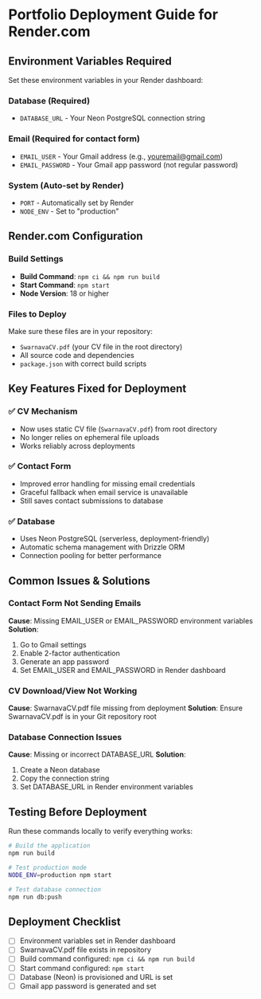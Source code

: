# Portfolio Deployment Guide for Render.com

## Environment Variables Required

Set these environment variables in your Render dashboard:

### Database (Required)
- `DATABASE_URL` - Your Neon PostgreSQL connection string

### Email (Required for contact form)
- `EMAIL_USER` - Your Gmail address (e.g., youremail@gmail.com)
- `EMAIL_PASSWORD` - Your Gmail app password (not regular password)

### System (Auto-set by Render)
- `PORT` - Automatically set by Render
- `NODE_ENV` - Set to "production"

## Render.com Configuration

### Build Settings
- **Build Command**: `npm ci && npm run build`
- **Start Command**: `npm start`
- **Node Version**: 18 or higher

### Files to Deploy
Make sure these files are in your repository:
- `SwarnavaCV.pdf` (your CV file in the root directory)
- All source code and dependencies
- `package.json` with correct build scripts

## Key Features Fixed for Deployment

### ✅ CV Mechanism
- Now uses static CV file (`SwarnavaCV.pdf`) from root directory
- No longer relies on ephemeral file uploads
- Works reliably across deployments

### ✅ Contact Form
- Improved error handling for missing email credentials
- Graceful fallback when email service is unavailable
- Still saves contact submissions to database

### ✅ Database
- Uses Neon PostgreSQL (serverless, deployment-friendly)
- Automatic schema management with Drizzle ORM
- Connection pooling for better performance

## Common Issues & Solutions

### Contact Form Not Sending Emails
**Cause**: Missing EMAIL_USER or EMAIL_PASSWORD environment variables
**Solution**: 
1. Go to Gmail settings
2. Enable 2-factor authentication
3. Generate an app password
4. Set EMAIL_USER and EMAIL_PASSWORD in Render dashboard

### CV Download/View Not Working
**Cause**: SwarnavaCV.pdf file missing from deployment
**Solution**: Ensure SwarnavaCV.pdf is in your Git repository root

### Database Connection Issues
**Cause**: Missing or incorrect DATABASE_URL
**Solution**: 
1. Create a Neon database
2. Copy the connection string
3. Set DATABASE_URL in Render environment variables

## Testing Before Deployment

Run these commands locally to verify everything works:

```bash
# Build the application
npm run build

# Test production mode
NODE_ENV=production npm start

# Test database connection
npm run db:push
```

## Deployment Checklist

- [ ] Environment variables set in Render dashboard
- [ ] SwarnavaCV.pdf file exists in repository
- [ ] Build command configured: `npm ci && npm run build`
- [ ] Start command configured: `npm start`
- [ ] Database (Neon) is provisioned and URL is set
- [ ] Gmail app password is generated and set
